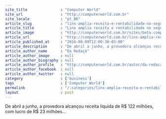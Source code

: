```yaml
---
site_title               : "Computer World"
site_url                 : "http://computerworld.com.br"
site_locale              : "pt_BR"
article_slug             : "linx-amplia-receita-e-rentabilidade-no-segundo-trimestre-de-2016"
article_title            : "Linx amplia receita e rentabilidade no segundo trimestre de 2016"
article_image            : "http://computerworld.com.br/sites/beta.computerworld.com.br/files/news_articles/computador.jpg"
article_url              : "http://computerworld.com.br/linx-amplia-receita-e-rentabilidade-no-segundo-trimestre-de-2016"
article_published_at     : "2016-08-09T12:00:30-03:00"
article_description      : "De abril a junho, a provedora alcançou receita líquida de R$ 122 milhões, com lucro de R$ 23 milhões..."
article_author_name      : "Da Redaçã"
article_author_image     : null
article_author_biography : null
article_author_profile   : "http://computerworld.com.br/autor/da-redacao"
article_author_facebook  : null
article_author_twitter   : null
category                 : ['business']
tags                     : ['Computer World']
permalink                : "/:categories/linx-amplia-receita-e-rentabilidade-no-segundo-trimestre-de-2016/"
layout                   : post
---
```


De abril a junho, a provedora alcançou receita líquida de R$ 122 milhões, com lucro de R$ 23 milhões...
